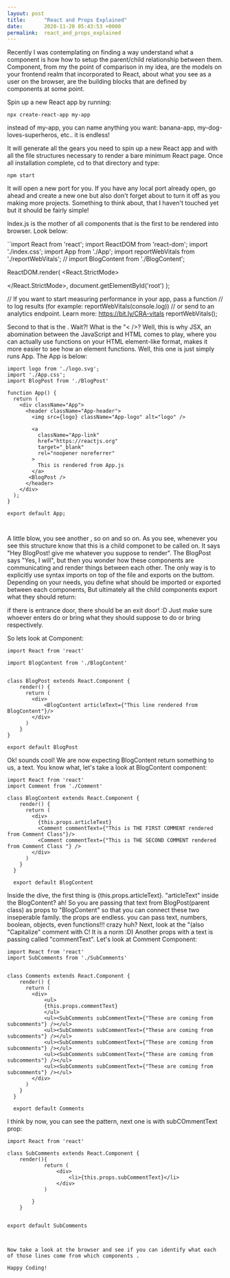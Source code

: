 ```yaml
---
layout: post
title:      "React and Props Explained"
date:       2020-11-20 05:43:53 +0000
permalink:  react_and_props_explained
---
```



Recently I was contemplating on finding a way understand what a component is how how to setup the parent/child relationship between them. Component, from my the point of comparison in my idea, are the models on your frontend realm that incorporated to React, about what you see as a user on the browser, are the building blocks that are defined by components at some point. 

Spin up a new React app by running: 

```
npx create-react-app my-app
```

instead of my-app, you can name anything you want: banana-app, my-dog-loves-superheros, etc.. it is endless!

It will generate all the gears you need to spin up a new React app and with all the file structures necessary to render a bare minimum React page. Once all installation complete, cd to that directory and type:

```
npm start
```

It will open a new port for you. If you have any local port already open, go ahead and create a new one but also don't forget about to turn it off as you making more projects. Something to think about, that I haven't touched yet but it should be fairly simple!


Index.js is the mother of all components that is the first to be rendered into browser. Look below: 

``import React from 'react';
import ReactDOM from 'react-dom';
import './index.css';
import App from './App';
import reportWebVitals from './reportWebVitals';
// import BlogContent from './BlogContent';

ReactDOM.render(
  <React.StrictMode>
    <App />
    
  </React.StrictMode>,
  document.getElementById('root')
);

// If you want to start measuring performance in your app, pass a function
// to log results (for example: reportWebVitals(console.log))
// or send to an analytics endpoint. Learn more: https://bit.ly/CRA-vitals
reportWebVitals();


Second to that is the <App />. Wait?! What is the "< />? Well, this is why JSX, an abomination between the JavaScript and HTML comes to play, where you can actually use functions on your HTML element-like format, makes it more easier to see how an element functions. Well, this one is just simply runs App. The App is below: 

```
import logo from './logo.svg';
import './App.css';
import BlogPost from './BlogPost'

function App() {
  return (
    <div className="App">
      <header className="App-header">
        <img src={logo} className="App-logo" alt="logo" />
      
        <a
          className="App-link"
          href="https://reactjs.org"
          target="_blank"
          rel="noopener noreferrer"
        >
          This is rendered from App.js
        </a>
       <BlogPost />
      </header>
    </div>
  );
}

export default App;



```

A little blow, you see another <BlogPost />, so on and so on. As you see, whenever you see this structure know that this is a child componet to be called on. It says "Hey BlogPost! give me whatever you suppose to render". The BlogPost says "Yes, I will", but then you wonder how these components are communicating and render things between each other. The only way is to explicitly use syntax imports on top of the file and exports on the buttom. Depending on your needs, you define what should be imported or exported between each components, But ultimately all the child components export what they should return:


if there is entrance door, there should be an exit door! :D Just make sure whoever enters do or bring what they should suppose to do or bring respectively. 



So lets look at <BlogPost /> Component: 

```
import React from 'react'

import BlogContent from './BlogContent'


class BlogPost extends React.Component {
    render() {
      return (
        <div>
            <BlogContent articleText={"This line rendered from BlogContent"}/> 
        </div>
      )
    }
}

export default BlogPost
```


Ok! sounds cool! We are now expecting BlogContent return something to us, a text. You know what, let's take a look at BlogContent component: 

```
import React from 'react'
import Comment from './Comment'

class BlogContent extends React.Component {
    render() {
      return (
        <div>
          {this.props.articleText}
          <Comment commentText={"This is THE FIRST COMMENT rendered from Comment Class"}/>
          <Comment commentText={"This is THE SECOND COMMENT rendered from Comment Class "} />
        </div>  
      )
    }
  }

  export default BlogContent
```

Inside the dive, the first thing is  {this.props.articleText}. "articleText" inside the BlogContent? ah! So you are passing that text from BlogPost(parent class) as props to "BlogContent" so that you can connect these two inseperable family. the props are endless. you can pass text, numbers, boolean, objects, even functions!!! crazy huh? Next, look at the "<Comment />(also "Capitalize" comment with C! It is a norm :D) Another props with a text is passing called "commentText". Let's look at Comment Component: 

```
import React from 'react'
import SubComments from './SubComments'


class Comments extends React.Component {
    render() {
      return (
        <div>
            <ul>
            {this.props.commentText}
            </ul>
            <ul><SubComments subCommentText={"These are coming from subcomments"} /></ul>
            <ul><SubComments subCommentText={"These are coming from subcomments"} /></ul>
            <ul><SubComments subCommentText={"These are coming from subcomments"} /></ul>
            <ul><SubComments subCommentText={"These are coming from subcomments"} /></ul>
            <ul><SubComments subCommentText={"These are coming from subcomments"} /></ul>
        </div>
      )
    }
  }

  export default Comments
```

I think by now, you can see the pattern, next one is <SubComments /> with subCOmmentText prop: 

```
import React from 'react'

class SubComments extends React.Component {
    render(){
            return (
                <div>
                    <li>{this.props.subCommentText}</li>
                </div>
            )   
            
        }
    }


export default SubComments



Now take a look at the browser and see if you can identify what each of those lines come from which components . 

Happy Coding! 
